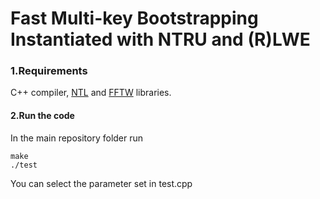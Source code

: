 # Fast Multi-key Bootstrapping Instantiated with NTRU and (R)LWE

### 1.Requirements

C++ compiler, [NTL](https://www.libntl.org/) and [FFTW](http://www.fftw.org) libraries.

#### 2.Run the code

In the main repository folder run

```
make
./test
```

You can select the parameter set in test.cpp 

